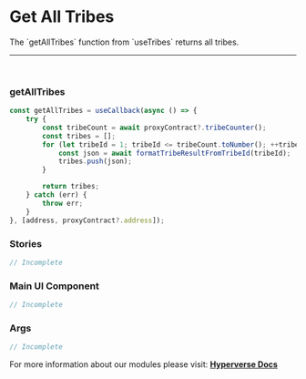 # Get All Tribes

<p> The `getAllTribes` function from `useTribes` returns all tribes. </p>

---

<br>

### getAllTribes

```jsx
const getAllTribes = useCallback(async () => {
	try {
		const tribeCount = await proxyContract?.tribeCounter();
		const tribes = [];
		for (let tribeId = 1; tribeId <= tribeCount.toNumber(); ++tribeId) {
			const json = await formatTribeResultFromTribeId(tribeId);
			tribes.push(json);
		}

		return tribes;
	} catch (err) {
		throw err;
	}
}, [address, proxyContract?.address]);
```

### Stories

```jsx
// Incomplete
```

### Main UI Component

```jsx
// Incomplete
```

### Args

```jsx
// Incomplete
```

For more information about our modules please visit: [**Hyperverse Docs**](docs.hyperverse.dev)
